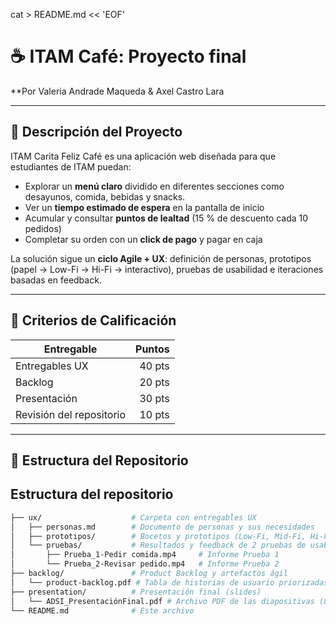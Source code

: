 cat > README.md << 'EOF'
# ☕ ITAM Café: Proyecto final

**Por Valeria Andrade Maqueda & Axel Castro Lara

---

## 🌟 Descripción del Proyecto
ITAM Carita Feliz Café es una aplicación web diseñada para que estudiantes de ITAM puedan:
- Explorar un **menú claro** dividido en diferentes secciones como desayunos, comida, bebidas y snacks.
- Ver un **tiempo estimado de espera** en la pantalla de inicio
- Acumular y consultar **puntos de lealtad** (15 % de descuento cada 10 pedidos)
- Completar su orden con un **click de pago** y pagar en caja  

La solución sigue un **ciclo Agile + UX**: definición de personas, prototipos (papel → Low-Fi → Hi-Fi → interactivo), pruebas de usabilidad e iteraciones basadas en feedback.

---

## 🎯 Criterios de Calificación

| Entregable               | Puntos |
|--------------------------|-------:|
| Entregables UX           | 40 pts |
| Backlog                  | 20 pts |
| Presentación             | 30 pts |
| Revisión del repositorio | 10 pts |

---

## 📁 Estructura del Repositorio
## Estructura del repositorio

```bash
├── ux/                    # Carpeta con entregables UX
│   ├── personas.md        # Documento de personas y sus necesidades
│   ├── prototipos/        # Bocetos y prototipos (Low-Fi, Mid-Fi, Hi-Fi, interactivo)
│   └── pruebas/           # Resultados y feedback de 2 pruebas de usabilidad
│       ├── Prueba_1-Pedir comida.mp4     # Informe Prueba 1
│       └── Prueba_2-Revisar pedido.mp4   # Informe Prueba 2
├── backlog/               # Product Backlog y artefactos ágil
│   └── product-backlog.pdf # Tabla de historias de usuario priorizadas y estimadas
├── presentation/          # Presentación final (slides)
│   └── ADSI_PresentaciónFinal.pdf # Archivo PDF de las diapositivas (8 slides)
└── README.md              # Este archivo
